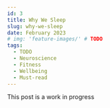 ```yaml
---
id: 3
title: Why We Sleep
slug: why-we-sleep
date: February 2023
# img: 'feature-images/' # TODO
tags:
  - TODO
  - Neuroscience
  - Fitness
  - Wellbeing
  - Must-read
---
```


This post is a work in progress

<!--more-->
